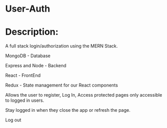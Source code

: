 # User-Auth

# Description:
A full stack login/authorization using the MERN Stack.

MongoDB - Database

Express and Node - Backend

React - FrontEnd

Redux - State management for our React components

Allows the user to register, Log In, Access protected pages only accessible to logged in users. 

Stay logged in when they close the app or refresh the page. 

Log out

